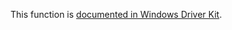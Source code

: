 This function is [documented in Windows Driver Kit](https://learn.microsoft.com/en-us/windows-hardware/drivers/ddi/ntifs/nf-ntifs-rtlfreeoemstring).

